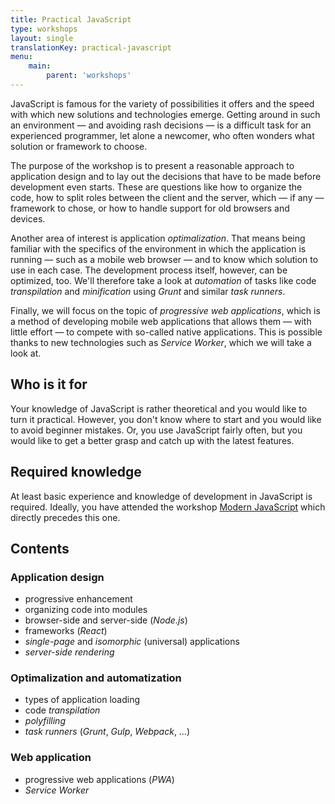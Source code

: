 ```yaml
---
title: Practical JavaScript
type: workshops
layout: single
translationKey: practical-javascript
menu:
    main:
        parent: 'workshops'
---
```


JavaScript is famous for the variety of possibilities it offers and the speed with which new solutions and technologies emerge. Getting around in such an environment — and avoiding rash decisions — is a difficult task for an experienced programmer, let alone a newcomer, who often wonders what solution or framework to choose.

<!--more-->

The purpose of the workshop is to present a reasonable approach to application design and to lay out the decisions that have to be made before development even starts. These are questions like how to organize the code, how to split roles between the client and the server, which — if any — framework to chose, or how to handle support for old browsers and devices.

Another area of interest is application *optimalization*. That means being familiar with the specifics of the environment in which the application is running — such as a mobile web browser — and to know which solution to use in each case. The development process itself, however, can be optimized, too. We'll therefore take a look at *automation* of tasks like code *transpilation* and *minification* using *Grunt* and similar *task runners*.

Finally, we will focus on the topic of *progressive web applications*, which is a method of developing mobile web applications that allows them — with little effort — to compete with so-called native applications. This is possible thanks to new technologies such as *Service Worker*, which we will take a look at.

## Who is it for

Your knowledge of JavaScript is rather theoretical and you would like to turn it practical. However, you don't know where to start and you would like to avoid beginner mistakes. Or, you use JavaScript fairly often, but you would like to get a better grasp and catch up with the latest features.

## Required knowledge

At least basic experience and knowledge of development in JavaScript is required. Ideally, you have attended the workshop [Modern JavaScript](/workshops/modern-javascript) which directly precedes this one.

## Contents

### Application design
- progressive enhancement
- organizing code into modules
- browser-side and server-side (*Node.js*)
- frameworks (*React*)
- *single-page* and *isomorphic* (universal) applications
- *server-side rendering*

### Optimalization and automatization
- types of application loading
- code *transpilation*
- *polyfilling*
- *task runners* (*Grunt*, *Gulp*, *Webpack*, …)

### Web application
- progressive web applications (*PWA*)
- *Service Worker*
